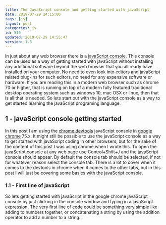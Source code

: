 ```yaml
---
title: The JavaScript console and getting started with javaScript
date: 2019-07-29 14:15:00
tags: [js]
layout: post
categories: js
id: 510
updated: 2019-07-29 14:55:47
version: 1.3
---
```


In just about any web browser there is a [javaScript console](https://developers.google.com/web/tools/chrome-devtools/console/javascript). This console can be used as a way of getting started with javaScript without installing any additional software beyond the web browser that you all ready have installed on your computer. No need to even look into editors and javaScript related plug-ins for such editors, no need for any expensive software or hardware. If you are reading this in a modern web browser such as chrome 70 or higher, that is running on top of a modern fully featured traditional desktop operating system such as windows 10, mac OSX or linux, then that is all that is needed. So lets start out with the javaScript console as a way to get started learning the javaScript programing language.

<!-- more -->

## 1 - javaScript console getting started

In this post I am using the [chrome devtools](https://developers.google.com/web/tools/chrome-devtools/) javaScript console in [google chrome](https://en.wikipedia.org/wiki/Google_Chrome) 75.x. It might still be possible to use the javaScript console as a way to get started with javaScript coding in other browsers, but for the sake of the content of this post I was using chrome when I wrote this.
To open the javaScript console at any web page use Control+Shift+J and the javaScript console should appear. By default the console tab should be selected, if not for whatever reason select the console tab. There is a lot to cover when it comes to the devtools in chrome when it comes to the other tabs, but in this post I will just be covering some basics with the javaScript console.

### 1.1 - First line of javaScript

So lets getting started with javaScript in the google chrome javaScript console by just clicking in the console window and typing in a javaScript expression. The very first line of code could be something very simple like adding to numbers together, or concatenating a string by using the addition operator to add a number to a string.
